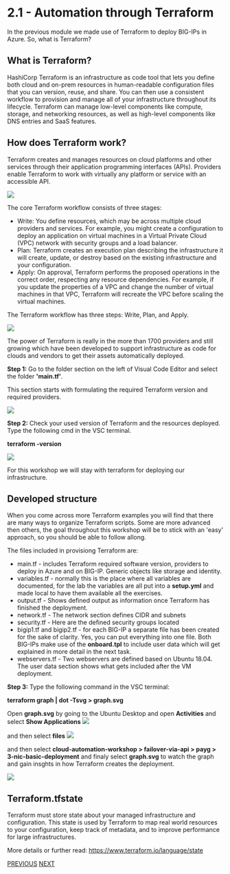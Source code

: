 # 2.1 - Automation through Terraform

In the previous module we made use of Terraform to deploy BIG-IPs in Azure. So, what is Terraform?

## What is Terraform?
HashiCorp Terraform is an infrastructure as code tool that lets you define both cloud and on-prem resources in human-readable configuration files that you can version, reuse, and share. You can then use a consistent workflow to provision and manage all of your infrastructure throughout its lifecycle. Terraform can manage low-level components like compute, storage, and networking resources, as well as high-level components like DNS entries and SaaS features.

## How does Terraform work?

Terraform creates and manages resources on cloud platforms and other services through their application programming interfaces (APIs). Providers enable Terraform to work with virtually any platform or service with an accessible API.

![](../png/module2/task2_1_p1.png)

The core Terraform workflow consists of three stages:

* Write: You define resources, which may be across multiple cloud providers and services. For example, you might create a configuration to deploy an application on virtual machines in a Virtual Private Cloud (VPC) network with security groups and a load balancer.
* Plan: Terraform creates an execution plan describing the infrastructure it will create, update, or destroy based on the existing infrastructure and your configuration.
* Apply: On approval, Terraform performs the proposed operations in the correct order, respecting any resource dependencies. For example, if you update the properties of a VPC and change the number of virtual machines in that VPC, Terraform will recreate the VPC before scaling the virtual machines.

The Terraform workflow has three steps: Write, Plan, and Apply.

![](../png/module2/task2_1_p2.png)

The power of Terraform is really in the more than 1700 providers and still growing which have been developed to support infrastructure as code for clouds and vendors to get their assets automatically deployed.

**Step 1:** Go to the folder section on the left of Visual Code Editor and select the folder **'main.tf'**.

This section starts with formulating the required Terraform version and required providers.

![](../png/module2/task2_1_p3.png)

**Step 2:** Check your used version of Terraform and the resources deployed. Type the following cmd in the VSC terminal.

**terraform -version**

![](../png/module2/task2_1_p4.png)

For this workshop we will stay with terraform for deploying our infrastructure.

## Developed structure
When you come across more Terraform examples you will find that there are many ways to organize Terraform scripts. Some are more advanced then others, the goal throughout this workshop will be to stick with an 'easy' approach, so you should be able to follow allong. 

The files included in provisiong Terraform are:
* main.tf - includes Terraform required software version, providers to deploy in Azure and on BIG-IP. Generic objects like storage and identity.
* variables.tf - normally this is the place where all variables are documented, for the lab the variables are all put into a **setup.yml** and made local to have them available all the exercises.
* output.tf - Shows defined output as information once Terraform has finished the deployment.
* network.tf - The network section defines CIDR and subnets
* security.tf - Here are the defined security groups located
* bigip1.tf and bigip2.tf - for each BIG-IP a separate file has been created for the sake of clarity. Yes, you can put everything into one file. Both BIG-IPs make use of the **onboard.tpl** to include user data which will get explained in more detail in the next task.
* webservers.tf - Two webservers are defined based on Ubuntu 18.04. The user data section shows what gets included after the VM deployment.

**Step 3:** Type the following command in the VSC terminal:

**terraform graph | dot -Tsvg > graph.svg**

Open **graph.svg** by going to the Ubuntu Desktop and open **Activities**  and select **Show Applications** ![](../png/module2/task2_1_p5.png) 

and then select  **files** ![](../png/module2/task2_1_p6.png)

and then select **cloud-automation-workshop > failover-via-api > payg > 3-nic-basic-deployment** and finaly select **graph.svg** to watch the graph and gain insghts in how Terraform creates the deployment.

![](../png/module2/task2_1_p7.png)

## Terraform.tfstate

Terraform must store state about your managed infrastructure and configuration. This state is used by Terraform to map real world resources to your configuration, keep track of metadata, and to improve performance for large infrastructures.

More details or further read: https://www.terraform.io/language/state

[PREVIOUS](../module_2/module_2.md)      [NEXT](../module_2/task2_2.md)
